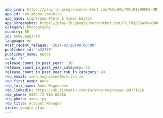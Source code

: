 ```yaml
---
app_icon: https://play-lh.googleusercontent.com/RGvuFCqPOIiR1i9QDN6-HNt5nOuWj4zuqQduxnJn0ughdo-yhAJNG1r6W1A3Fc6Z9w
app_id: com.adobe.lrmobile
app_name: Lightroom Photo & Video Editor
app_screenshot: https://play-lh.googleusercontent.com/8X_Fb5pS3aV0ak9nh_ZzWlSEUqLmj0Fu_qRVI-MsPXk4dKDyOyablbZ-5AYWuhP3Amo
category: Photography
country: BR
id: nAk8ueqQ3-th
language: en
most_recent_release: '2024-02-20T00:00:00'
publisher_id: '432715'
publisher_name: Adobe
rank: '5'
release_count_in_past_year: '16'
release_count_in_past_year_category: 40
release_count_in_past_year_top_in_category: 40
rep_email: anna.magnussen@bitrise.io
rep_first_name: Anna
rep_full_name: Anna Magnussen
rep_linkedin: https://uk.linkedin.com/in/anna-magnussen-0977131b
rep_phone: 0044 73 918 00286
rep_photo: anna.jpg
rep_title: Account Manager
store: google_play
---
```

